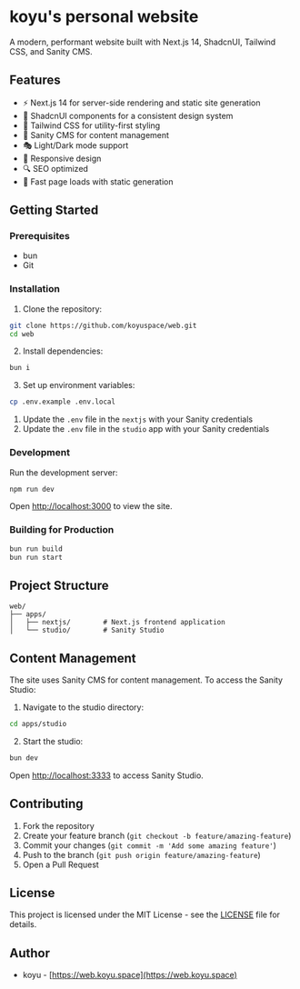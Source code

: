 # koyu's personal website

A modern, performant website built with Next.js 14, ShadcnUI, Tailwind CSS, and Sanity CMS.

## Features

- ⚡ Next.js 14 for server-side rendering and static site generation
- 🎨 ShadcnUI components for a consistent design system
- 🌊 Tailwind CSS for utility-first styling
- 📝 Sanity CMS for content management
- 🎭 Light/Dark mode support
- 📱 Responsive design
- 🔍 SEO optimized
- 🚀 Fast page loads with static generation

## Getting Started

### Prerequisites

- bun
- Git

### Installation

1. Clone the repository:
```bash
git clone https://github.com/koyuspace/web.git
cd web
```

2. Install dependencies:
```bash
bun i
```

3. Set up environment variables:
```bash
cp .env.example .env.local
```

1. Update the `.env` file in the `nextjs` with your Sanity credentials
2. Update the `.env` file in the `studio` app with your Sanity credentials

### Development

Run the development server:
```bash
npm run dev
```

Open [http://localhost:3000](http://localhost:3000) to view the site.

### Building for Production

```bash
bun run build
bun run start
```

## Project Structure

```
web/
├── apps/
│   ├── nextjs/        # Next.js frontend application
│   └── studio/        # Sanity Studio
```

## Content Management

The site uses Sanity CMS for content management. To access the Sanity Studio:

1. Navigate to the studio directory:
```bash
cd apps/studio
```

2. Start the studio:
```bash
bun dev
```

Open [http://localhost:3333](http://localhost:3333) to access Sanity Studio.

## Contributing

1. Fork the repository
2. Create your feature branch (`git checkout -b feature/amazing-feature`)
3. Commit your changes (`git commit -m 'Add some amazing feature'`)
4. Push to the branch (`git push origin feature/amazing-feature`)
5. Open a Pull Request

## License

This project is licensed under the MIT License - see the [LICENSE](LICENSE) file for details.

## Author

- koyu - [https://web.koyu.space](https://web.koyu.space)
